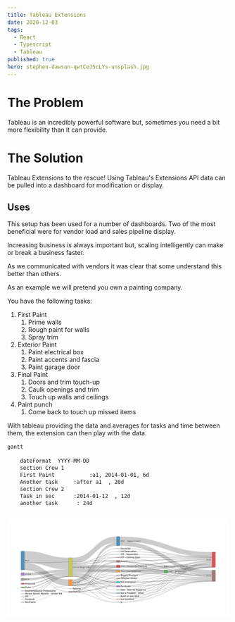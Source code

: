 ```yaml
---
title: Tableau Extensions
date: 2020-12-03
tags:
  - React
  - Typescript
  - Tableau
published: true
hero: stephen-dawson-qwtCeJ5cLYs-unsplash.jpg
---
```


<!-- - The Problem
  - Tableau doesn't always have the necessary flexibilty to display data -->


# The Problem

Tableau is an incredibly powerful software but, sometimes you need a bit more flexibility than it can provide. 

# The Solution

Tableau Extensions to the rescue! Using Tableau's Extensions API data can be pulled into a dashboard for modification or display.

## Uses

This setup has been used for a number of dashboards. Two of the most beneficial were for vendor load and sales pipeline display.

Increasing business is always important but, scaling intelligently can make or break a business faster. 

As we communicated with vendors it was clear that some understand this better than others. 

As an example we will pretend you own a painting company. 

You have the following tasks:
1. First Paint
   1. Prime walls
   2. Rough paint for walls
   3. Spray trim
2. Exterior Paint
   1. Paint electrical box
   2. Paint accents and fascia
   3. Paint garage door
3. Final Paint
   1. Doors and trim touch-up
   2. Caulk openings and trim
   3. Touch up walls and ceilings
4. Paint punch
   1. Come back to touch up missed items


With tableau providing the data and averages for tasks and time between them, the extension can then play with the data. 

```mermaid
gantt

    dateFormat  YYYY-MM-DD
    section Crew 1
    First Paint           :a1, 2014-01-01, 6d
    Another task     :after a1  , 20d
    section Crew 2
    Task in sec      :2014-01-12  , 12d
    another task      : 24d
            

```

![Sales Sankey](newplot.png)
